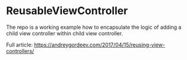# ReusableViewController

The repo is a working example how to encapsulate the logic of adding a child view controller within child view controller.

Full article: https://andreygordeev.com/2017/04/15/reusing-view-controllers/
